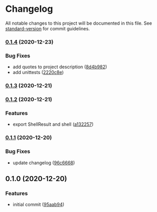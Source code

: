 # Changelog

All notable changes to this project will be documented in this file. See [standard-version](https://github.com/conventional-changelog/standard-version) for commit guidelines.

### [0.1.4](https://github.com/retgits/akkasls-nodewrapper/compare/v0.1.3...v0.1.4) (2020-12-23)


### Bug Fixes

* add quotes to project description ([8d4b982](https://github.com/retgits/akkasls-nodewrapper/commit/8d4b982a952bd64cea4f9ac6ace386dd6ff209b4))
* add unittests ([2220c8e](https://github.com/retgits/akkasls-nodewrapper/commit/2220c8e323644f750f25f7b0bf0c7510063c975d))

### [0.1.3](https://github.com/retgits/akkasls-nodewrapper/compare/v0.1.2...v0.1.3) (2020-12-21)

### [0.1.2](https://github.com/retgits/akkasls-nodewrapper/compare/v0.1.1...v0.1.2) (2020-12-21)


### Features

* export ShellResult and shell ([a132257](https://github.com/retgits/akkasls-nodewrapper/commit/a132257c5cb20d1d13bb9f7586423683e54a5413))

### [0.1.1](https://github.com/retgits/akkasls-nodewrapper/compare/v0.1.0...v0.1.1) (2020-12-20)


### Bug Fixes

* update changelog ([96c6668](https://github.com/retgits/akkasls-nodewrapper/commit/96c66689d052e7dd4ba1ec9b652fc59a138c096c))

## 0.1.0 (2020-12-20)


### Features

* initial commit ([95aab94](https://github.com/retgits/akkasls-nodewrapper/commit/95aab94598c059b6b5b1de3810bf1c54eea15121))
